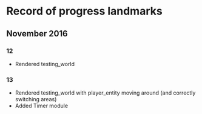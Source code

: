 
# Record of progress landmarks

## November 2016

### 12

* Rendered testing_world

### 13

* Rendered testing_world with player_entity moving around (and correctly switching areas)
* Added Timer module